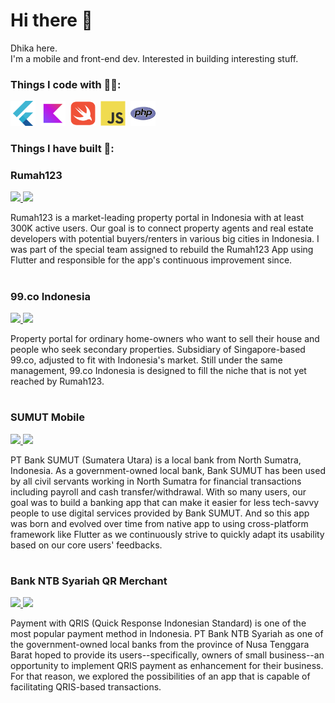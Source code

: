 # Hi there 👋

Dhika here. <br />
I'm a mobile and front-end dev. Interested in building interesting stuff. <br />
  
### Things I code with 👨‍💻:

<div>
  <img src="https://github.com/devicons/devicon/blob/master/icons/flutter/flutter-original.svg" title="Flutter" alt="Flutter" width="40" height="40"/>&nbsp;
  <img src="https://github.com/devicons/devicon/blob/master/icons/kotlin/kotlin-original.svg" title="Kotlin" alt="Kotlin" width="40" height="40"/>&nbsp;
  <img src="https://github.com/devicons/devicon/blob/master/icons/swift/swift-original.svg" title="Swift" alt="Swift" width="40" height="40"/>&nbsp;
  <img src="https://github.com/devicons/devicon/blob/master/icons/javascript/javascript-original.svg" title="Javascript" alt="Javascript" width="40" height="40"/>&nbsp;
  <img src="https://github.com/devicons/devicon/blob/master/icons/php/php-original.svg" title="Javascript" alt="PHP" width="40" height="40"/>&nbsp;
<div>

### Things I have built 🔧:

### Rumah123
<div>
  <a href="https://play.google.com/store/apps/details?id=com.rumah123&hl=id"> 
    <img src="https://upload.wikimedia.org/wikipedia/commons/7/78/Google_Play_Store_badge_EN.svg" height="36">
  </a>
  <a href="https://apps.apple.com/id/app/rumah123/id644854546"> 
    <img src="https://upload.wikimedia.org/wikipedia/commons/3/3c/Download_on_the_App_Store_Badge.svg" height="36">
  </a>
</div>

Rumah123 is a market-leading property portal in Indonesia with at least 300K active users. Our goal is to connect property agents and real estate developers with potential buyers/renters in various big cities in Indonesia. I was part of the special team assigned to rebuild the Rumah123 App using Flutter and responsible for the app's continuous improvement since.

#

### 99.co Indonesia
<div>
  <a href="https://play.google.com/store/apps/details?id=com.urbanindo.android&hl=id"> 
    <img src="https://upload.wikimedia.org/wikipedia/commons/7/78/Google_Play_Store_badge_EN.svg" height="36">
  </a>
  <a href="https://apps.apple.com/id/app/99-co-indonesia/id787339517"> 
    <img src="https://upload.wikimedia.org/wikipedia/commons/3/3c/Download_on_the_App_Store_Badge.svg" height="36">
  </a>
</div>

Property portal for ordinary home-owners who want to sell their house and people who seek secondary properties. Subsidiary of Singapore-based 99.co, adjusted to fit with Indonesia's market. Still under the same management, 99.co Indonesia is designed to fill the niche that is not yet reached by Rumah123.

#

### SUMUT Mobile
<div>
  <a href="https://play.google.com/store/apps/details?id=mbank.sumut&hl=id"> 
    <img src="https://upload.wikimedia.org/wikipedia/commons/7/78/Google_Play_Store_badge_EN.svg" height="36">
  </a>
  <a href="https://apps.apple.com/id/app/sumut-mobile/id1089844839?l=id"> 
    <img src="https://upload.wikimedia.org/wikipedia/commons/3/3c/Download_on_the_App_Store_Badge.svg" height="36">
  </a>
</div>


PT Bank SUMUT (Sumatera Utara) is a local bank from North Sumatra, Indonesia. As a government-owned local bank, Bank SUMUT has been used by all civil servants working in North Sumatra for financial transactions including payroll and cash transfer/withdrawal. With so many users, our goal was to build a banking app that can make it easier for less tech-savvy people to use digital services provided by Bank SUMUT. And so this app was born and evolved over time from native app to using cross-platform framework like Flutter as we continuously strive to quickly adapt its usability based on our core users' feedbacks.

#

### Bank NTB Syariah QR Merchant
<div>
  <a href="https://play.google.com/store/apps/details?id=mbank.ntbmerchant&hl=id"> 
    <img src="https://upload.wikimedia.org/wikipedia/commons/7/78/Google_Play_Store_badge_EN.svg" height="36">
  </a>
  <a href="https://apps.apple.com/us/app/ntb-syariah-merchant/id1585790207?platform=iphone"> 
    <img src="https://upload.wikimedia.org/wikipedia/commons/3/3c/Download_on_the_App_Store_Badge.svg" height="36">
  </a>
</div>

Payment with QRIS (Quick Response Indonesian Standard) is one of the most popular payment method in Indonesia. PT Bank NTB Syariah as one of the government-owned local banks from the province of Nusa Tenggara Barat hoped to provide its users--specifically, owners of small business--an opportunity to implement QRIS payment as enhancement for their business. For that reason, we explored the possibilities of an app that is capable of facilitating QRIS-based transactions.

